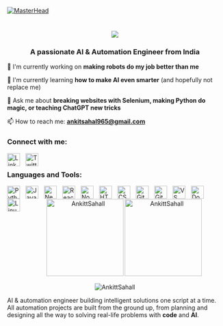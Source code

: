 [![MasterHead](https://user-images.githubusercontent.com/10498744/210012254-234538ff-d198-48aa-8964-37e6fd45d227.gif)](https://github.com/AnkittSahall)

<h1 align="center">
  <img src="https://readme-typing-svg.herokuapp.com/?font=Righteous&size=35&center=true&vCenter=true&width=500&height=70&duration=4000&lines=Hi+👋,+I'm+Ankit+Sahal!;AI+%26+Automation+Engineer;Prompt+Engineering+Expert;" />
</h1>

<h3 align="center">A passionate AI & Automation Engineer from India</h3>

🔭 I'm currently working on **making robots do my job better than me**

🌱 I'm currently learning **how to make AI even smarter** (and hopefully not replace me)

💬 Ask me about **breaking websites with Selenium, making Python do magic, or teaching ChatGPT new tricks**

📫 How to reach me: **ankitsahal965@gmail.com**



<h3 align="left">Connect with me:</h3>
<p align="left">
  <a href="https://www.linkedin.com/in/ankit-sahal/" target="blank">
    <img align="left" alt="LinkedIn" width="30px" style="padding-right:10px;" src="https://cdn.jsdelivr.net/gh/devicons/devicon/icons/linkedin/linkedin-original.svg" />
  </a>
  <a href="https://twitter.com/your-twitter" target="blank">
    <img align="left" alt="Twitter" width="30px" style="padding-right:10px;" src="https://cdn.jsdelivr.net/gh/devicons/devicon/icons/twitter/twitter-original.svg" />
  </a>
</p>

<br/>





<h3 align="left">Languages and Tools:</h3>
<p align="left">
  <img align="left" alt="Python" width="30px" style="padding-right:10px;" src="https://cdn.jsdelivr.net/gh/devicons/devicon/icons/python/python-original.svg" />
  <img align="left" alt="JavaScript" width="30px" style="padding-right:10px;" src="https://cdn.jsdelivr.net/gh/devicons/devicon/icons/javascript/javascript-plain.svg" />
  <img align="left" alt="NextJS" width="30px" style="padding-right:10px;" src="https://cdn.jsdelivr.net/gh/devicons/devicon/icons/nextjs/nextjs-original.svg" />
  <img align="left" alt="React" width="30px" style="padding-right:10px;" src="https://cdn.jsdelivr.net/gh/devicons/devicon/icons/react/react-original.svg" />
  <img align="left" alt="NodeJS" width="30px" style="padding-right:10px;" src="https://cdn.jsdelivr.net/gh/devicons/devicon/icons/nodejs/nodejs-original.svg" />
  <img align="left" alt="HTML" width="30px" style="padding-right:10px;" src="https://cdn.jsdelivr.net/gh/devicons/devicon/icons/html5/html5-plain.svg" />
  <img align="left" alt="CSS" width="30px" style="padding-right:10px;" src="https://cdn.jsdelivr.net/gh/devicons/devicon/icons/css3/css3-plain.svg" />
  <img align="left" alt="Git" width="30px" style="padding-right:10px;" src="https://cdn.jsdelivr.net/gh/devicons/devicon/icons/git/git-original.svg" />
  <img align="left" alt="GitHub" width="30px" style="padding-right:10px;" src="https://cdn.jsdelivr.net/gh/devicons/devicon/icons/github/github-original.svg" />
  <img align="left" alt="VS Code" width="30px" style="padding-right:10px;" src="https://cdn.jsdelivr.net/gh/devicons/devicon/icons/vscode/vscode-original.svg" />
  <img align="left" alt="Docker" width="30px" style="padding-right:10px;" src="https://cdn.jsdelivr.net/gh/devicons/devicon/icons/docker/docker-original.svg" />
  <img align="left" alt="Linux" width="30px" style="padding-right:10px;" src="https://cdn.jsdelivr.net/gh/devicons/devicon/icons/linux/linux-original.svg" />
</p>

<br/>



<p align="center">
  <img src="https://github-readme-stats.vercel.app/api?username=AnkittSahall&show_icons=true&locale=en&theme=tokyonight" alt="AnkittSahall" height="180" />
  <img src="https://github-readme-stats.vercel.app/api/top-langs?username=AnkittSahall&show_icons=true&locale=en&layout=compact&theme=tokyonight" alt="AnkittSahall" height="180" />
</p>

<p align="center">
  <img src="https://github-readme-streak-stats.herokuapp.com/?user=AnkittSahall&theme=tokyonight" alt="AnkittSahall" />
</p>



AI & automation engineer building intelligent solutions one script at a time.  
All automation projects are built from the ground up, from planning and designing all the way to solving real-life problems with **code** and **AI**.
